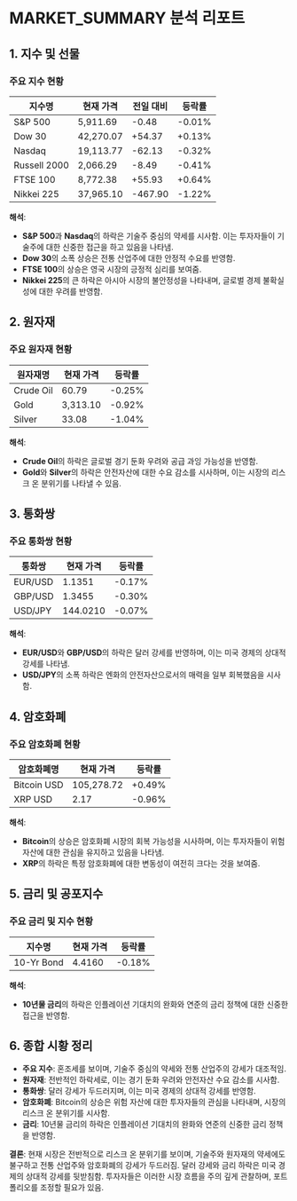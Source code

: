 # MARKET_SUMMARY 분석 리포트

## 1. 지수 및 선물

### 주요 지수 현황

| 지수명 | 현재 가격 | 전일 대비 | 등락률 |
|--------|-----------|-----------|--------|
| S&P 500 | 5,911.69 | -0.48 | -0.01% |
| Dow 30 | 42,270.07 | +54.37 | +0.13% |
| Nasdaq | 19,113.77 | -62.13 | -0.32% |
| Russell 2000 | 2,066.29 | -8.49 | -0.41% |
| FTSE 100 | 8,772.38 | +55.93 | +0.64% |
| Nikkei 225 | 37,965.10 | -467.90 | -1.22% |

**해석**: 
- **S&P 500**과 **Nasdaq**의 하락은 기술주 중심의 약세를 시사함. 이는 투자자들이 기술주에 대한 신중한 접근을 하고 있음을 나타냄.
- **Dow 30**의 소폭 상승은 전통 산업주에 대한 안정적 수요를 반영함.
- **FTSE 100**의 상승은 영국 시장의 긍정적 심리를 보여줌.
- **Nikkei 225**의 큰 하락은 아시아 시장의 불안정성을 나타내며, 글로벌 경제 불확실성에 대한 우려를 반영함.

## 2. 원자재

### 주요 원자재 현황

| 원자재명 | 현재 가격 | 등락률 |
|----------|-----------|--------|
| Crude Oil | 60.79 | -0.25% |
| Gold | 3,313.10 | -0.92% |
| Silver | 33.08 | -1.04% |

**해석**:
- **Crude Oil**의 하락은 글로벌 경기 둔화 우려와 공급 과잉 가능성을 반영함.
- **Gold**와 **Silver**의 하락은 안전자산에 대한 수요 감소를 시사하며, 이는 시장의 리스크 온 분위기를 나타낼 수 있음.

## 3. 통화쌍

### 주요 통화쌍 현황

| 통화쌍 | 현재 가격 | 등락률 |
|--------|-----------|--------|
| EUR/USD | 1.1351 | -0.17% |
| GBP/USD | 1.3455 | -0.30% |
| USD/JPY | 144.0210 | -0.07% |

**해석**:
- **EUR/USD**와 **GBP/USD**의 하락은 달러 강세를 반영하며, 이는 미국 경제의 상대적 강세를 나타냄.
- **USD/JPY**의 소폭 하락은 엔화의 안전자산으로서의 매력을 일부 회복했음을 시사함.

## 4. 암호화폐

### 주요 암호화폐 현황

| 암호화폐명 | 현재 가격 | 등락률 |
|------------|-----------|--------|
| Bitcoin USD | 105,278.72 | +0.49% |
| XRP USD | 2.17 | -0.96% |

**해석**:
- **Bitcoin**의 상승은 암호화폐 시장의 회복 가능성을 시사하며, 이는 투자자들이 위험 자산에 대한 관심을 유지하고 있음을 나타냄.
- **XRP**의 하락은 특정 암호화폐에 대한 변동성이 여전히 크다는 것을 보여줌.

## 5. 금리 및 공포지수

### 주요 금리 및 지수 현황

| 지수명 | 현재 가격 | 등락률 |
|--------|-----------|--------|
| 10-Yr Bond | 4.4160 | -0.18% |

**해석**:
- **10년물 금리**의 하락은 인플레이션 기대치의 완화와 연준의 금리 정책에 대한 신중한 접근을 반영함.

## 6. 종합 시황 정리

- **주요 지수**: 혼조세를 보이며, 기술주 중심의 약세와 전통 산업주의 강세가 대조적임.
- **원자재**: 전반적인 하락세로, 이는 경기 둔화 우려와 안전자산 수요 감소를 시사함.
- **통화쌍**: 달러 강세가 두드러지며, 이는 미국 경제의 상대적 강세를 반영함.
- **암호화폐**: Bitcoin의 상승은 위험 자산에 대한 투자자들의 관심을 나타내며, 시장의 리스크 온 분위기를 시사함.
- **금리**: 10년물 금리의 하락은 인플레이션 기대치의 완화와 연준의 신중한 금리 정책을 반영함.

**결론**: 현재 시장은 전반적으로 리스크 온 분위기를 보이며, 기술주와 원자재의 약세에도 불구하고 전통 산업주와 암호화폐의 강세가 두드러짐. 달러 강세와 금리 하락은 미국 경제의 상대적 강세를 뒷받침함. 투자자들은 이러한 시장 흐름을 주의 깊게 관찰하며, 포트폴리오를 조정할 필요가 있음.